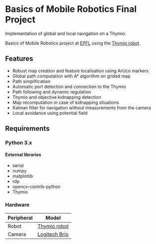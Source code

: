 # Basics of Mobile Robotics Final Project
Implementation of global and local navigation on a Thymio. 

Basics of Mobile Robotics project at [EPFL](https://www.epfl.ch/) using the [Thymio robot](https://www.thymio.org/).

## Features
- Robust map creation and feature localisation using ArUco markers
- Global path computation with A* algorithm on grided map
- Path simplification
- Automatic port detection and connection to the Thymio
- Path following and dynamic regulation
- Thymio and objective kidnapping detection
- Map recomputation in case of kidnapping situations
- Kalman filter for navigation without measurements from the camera
- Local avoidance using potential field
## Requirements
### Python 3.x
#### External libraries
  - serial
  - numpy
  - matplotlib
  - rdp
  - opencv-contrib-python
  - Thymio

### Hardware
| Peripheral                  | Model                                                                                                    |
|-----------------------------|----------------------------------------------------------------------------------------------------------|
| Robot                       | [Thymio robot](https://www.thymio.org/)                                                                  |
| Camera                      | [Logitech Brio](https://www.thymio.org/)                                                                 | 
